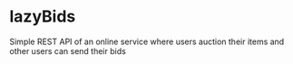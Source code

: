 # lazyBids
Simple REST API of an online service where users auction their items and other users can send their bids
